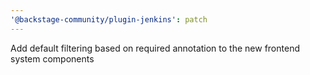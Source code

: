 ```yaml
---
'@backstage-community/plugin-jenkins': patch
---
```


Add default filtering based on required annotation to the new frontend system components
